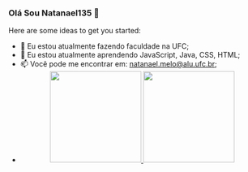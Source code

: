 ### Olá Sou Natanael135 👋

<!--
**Natanael135/Natanael135** is a ✨ _special_ ✨ repository because its `README.md` (this file) appears on your GitHub profile.
-->
Here are some ideas to get you started:

- 🔭 Eu estou atualmente fazendo faculdade na UFC;
- 🌱 Eu estou atualmente aprendendo JavaScript, Java, CSS, HTML;
- 📫 Você pode me encontrar em: natanael.melo@alu.ufc.br;
- <div align="center">
  <a href="https://github.com/Natanael135">
  <img height="180em" src="https://github-readme-stats.vercel.app/api?username=Natanael135&show_icons=true&theme=dracula&include_all_commits=true&count_private=true"/>
  <img height="180em" src="https://github-readme-stats.vercel.app/api/top-langs/?username=rafaballerini&layout=compact&langs_count=7&theme=dracula"/>
</div>
  <!--![Snake animation](https://github.com/Natanael135/Natanael135/blob/output/github-contribution-grid-snake.svg)
-->
